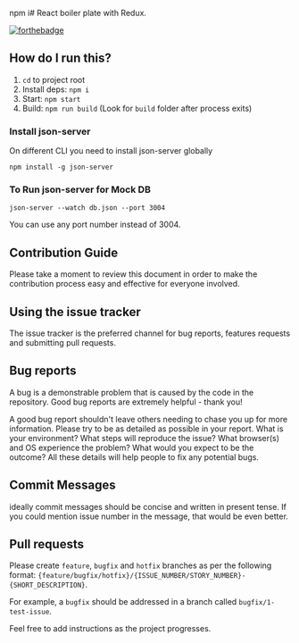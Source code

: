 npm i# React boiler plate with Redux.

[![forthebadge](http://forthebadge.com/images/badges/built-with-love.svg)](http://forthebadge.com)

## How do I run this?
1. `cd` to project root
2. Install deps: `npm i`
3. Start: `npm start`
4. Build: `npm run build` (Look for `build` folder after process exits)


### Install json-server
On different CLI you need to install json-server globally 
```
npm install -g json-server
```

### To Run json-server for Mock DB
```
json-server --watch db.json --port 3004
```
You can use any port number instead of 3004.


## Contribution Guide

Please take a moment to review this document in order to make the contribution process easy and effective for everyone involved.

## Using the issue tracker

The issue tracker is the preferred channel for bug reports, features requests and submitting pull requests.

## Bug reports

A bug is a demonstrable problem that is caused by the code in the repository. Good bug reports are extremely helpful - thank you!

A good bug report shouldn't leave others needing to chase you up for more information. Please try to be as detailed as possible in your report. What is your environment? What steps will reproduce the issue? What browser(s) and OS experience the problem? What would you expect to be the outcome? All these details will help people to fix any potential bugs.

## Commit Messages

ideally commit messages should be concise and written in present tense. If you could mention issue number in the message, that would be even better.

## Pull requests

Please create `feature`, `bugfix` and `hotfix` branches as per the following format: `{feature/bugfix/hotfix}/{ISSUE_NUMBER/STORY_NUMBER}-{SHORT_DESCRIPTION}`. 

For example, a `bugfix` should be addressed in a branch called `bugfix/1-test-issue`.

Feel free to add instructions as the project progresses.
